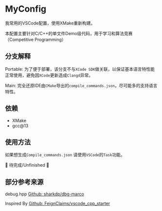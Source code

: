 # MyConfig

我常用的VSCode配置，使用XMake重新构建。

本配置主要针对C/C++的单文件Demo级代码，用于学习和算法竞赛（Competitive Programming）

## 分支解释

Portable: 为了便于部署，该分支不与`XCode SDK`做关联，以保证基本语言特性能正常使用，避免因`XCode`更新造成`Clangd`异常。

Main: 完全还原IDE由`CMake`导出的`compile_commands.json`，尽可能多的支持语言特性。

## 依赖

- XMake
- gcc@13

## 使用方法

如果想生成`Compile_commands.json` 请使用`VSCode`的`Task`功能。

🚧 待完成/Unfinished 🚧

## 部分参考来源

debug.hpp
[Github: sharkdp/dbg-marco](https://github.com/sharkdp/dbg-macro)

Inspired By
[Github: FeignClaims/vscode_cpp_starter](https://github.com/FeignClaims/vscode_cpp_starter)